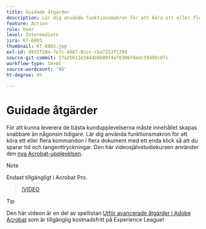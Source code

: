 ```yaml
---
title: Guidade åtgärder
description: Lär dig använda funktionsmakron för att köra ett eller flera kommandon i flera dokument med ett enda klick
feature: Action
role: User
level: Intermediate
jira: KT-6803
thumbnail: KT-6803.jpg
exl-id: d932f20e-7e7c-4087-8ccc-cba7253f1394
source-git-commit: 17a25611e3444b0b00f4a78306fdedc59495c07c
workflow-type: tm+mt
source-wordcount: '95'
ht-degree: 0%

---
```


# Guidade åtgärder

För att kunna leverera de bästa kundupplevelserna måste innehållet skapas snabbare än någonsin tidigare. Lär dig använda funktionsmakron för att köra ett eller flera kommandon i flera dokument med ett enda klick så att du sparar tid och tangenttryckningar. Den här videosjälvstudiekursen använder den [nya Acrobat-upplevelsen](../getting-started/new-workspace.md).

>[!NOTE]
>
>Endast tillgängligt i Acrobat Pro.

>[!VIDEO](https://video.tv.adobe.com/v/3433138?quality=12&learn=on&hidetitle=true)

>[!TIP]
>
>Den här videon är en del av spellistan [Utför avancerade åtgärder i Adobe Acrobat](https://experienceleague.adobe.com/sv/playlists/acrobat-peform-advanced-tasks) som är tillgänglig kostnadsfritt på Experience League!
